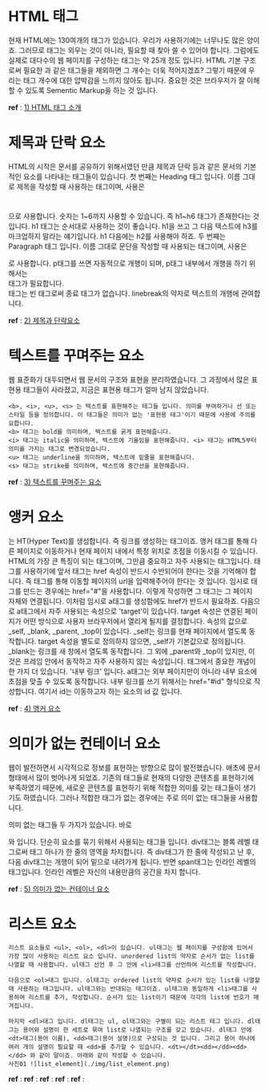# HTML 태그
현재 HTML에는 130여개의 태그가 있습니다. 우리가 사용하기에는 너무나도 많은 양이죠. 그러므로 태그는 외우는 것이 아니라, 필요할 때 찾아 쓸 수 있어야 합니다.
그럼에도 실제로 대다수의 웹 페이지를 구성하는 태그는 약 25개 정도 입니다. HTML 기본 구조로써 필요한 <html>과 같은 태그들을 제외하면 그 개수는 더욱 적어지겠죠? 그렇기 때문에 우리는 태그 개수에 대한 압박감을 느끼지 않아도 됩니다.
중요한 것은 브라우저가 잘 이해할 수 있도록 Sementic Markup을 하는 것 입니다.

**ref** : [1) HTML 태그 소개](https://www.boostcourse.org/cs120/lecture/92878/?isDesc=false)


# 제목과 단락 요소
HTML의 시작은 문서를 공유하기 위해서였던 만큼 제목과 단락 등과 같은 문서의 기본적인 요소를 나타내는 태그들이 있습니다. 
첫 번째는 Heading 태그 입니다. 이름 그대로 제목을 작성할 때 사용하는 태그이며, 사용은 <h1></h1>으로 사용합니다. 숫자는 1~6까지 사용할 수 있습니다. 즉 h1~h6 태그가 존재한다는 것 입니다.
h1 태그는 순서대로 사용하는 것이 좋습니다. h1을 쓰고 그 다음 텍스트에 h3를 마크업하지 말라는 얘기입니다. h1 다음에는 h2를 사용해야 하죠.
두 번째는 Paragraph 태그 입니다. 이름 그대로 문단을 작성할 때 사용되는 태그이며, 사용은 <p></p>로 사용합니다. p태그를 쓰면 자동적으로 개행이 되며, p태그 내부에서 개행을 하기 위해서는 <br>태그가 필요합니다.
<br>태그는 빈 태그로써 종료 태그가 없습니다. linebreak의 약자로 텍스트의 개행에 관여합니다.

**ref** : [2) 제목과 단락요소](https://www.boostcourse.org/cs120/lecture/92877/?isDesc=false)


# 텍스트를 꾸며주는 요소
웹 표준화가 대두되면서 웹 문서의 구조와 표현을 분리하였습니다. 그 과정에서 많은 표현용 태그들이 사라졌고, 지금은 표현용 태그가 얼마 남지 않았습니다.
```
<b>, <i>, <u>, <s> 는 텍스트를 표현해주는 태그들 입니다. 의미를 부여하거나 선 또는 스타일 등을 정의합니다. 이 태그들은 의미가 없는 '표현용 태그'이기 때문에 사용에 주의를 요합니다.
<b> 태그는 bold를 의미하며, 텍스트를 굵게 표현해줍니다.
<i> 태그는 italic을 의미하며, 텍스트에 기울임을 표현해줍니다. <i> 태그는 HTML5부터 의미를 가지는 태그로 변경되었습니다.
<u> 태그는 underline을 의미하며, 텍스트에 밑줄을 표현해줍니다.
<s> 태그는 strike를 의미하며, 텍스트에 중간선을 표현해줍니다. 
```

**ref** : [3) 텍스트를 꾸며주는 요소](https://www.boostcourse.org/cs120/lecture/92879/?isDesc=false)


# 앵커 요소
<a>는 HT(Hyper Text)를 생성합니다. 즉 링크를 생성하는 태그이죠. 앵커 태그를 통해 다른 페이지로 이동하거나 현재 페이지 내에서 특정 위치로 초점을 이동시킬 수 있습니다.
HTML의 가장 큰 특징이 되는 태그이며, 그만큼 중요하고 자주 사용되는 태그입니다.
<a>태그를 사용하기에 앞서 <a>태그는 href 속성이 반드시 수반되어야 한다는 것을 기억해야 합니다. 즉 <a>태그를 통해 이동할 페이지의 url을 입력해주어야 한다는 것 입니다. 임시로 <a>태그를 만드는 경우에는 href="#"을 사용합니다. 이렇게 작성하면 그 <a>태그는 그 페이지 자체와 연결됩니다. 이처럼 임시로 a태그를 생성함에도 href가 반드시 필요하죠.
다음으로 a태그에서 자주 사용되는 속성으로 'target'이 있습니다. target 속성은 연결된 페이지가 어떤 방식으로 사용자 브라우저에서 열리게 될지를 결정합니다. 속성의 값으로 _self, _blank, _parent, _top이 있습니다.
_self는 링크를 현재 페이지에서 열도록 동작합니다. target 속성을 별도로 정의하지 않으면, _self가 기본값으로 정의됩니다.
_blank는 링크를 새 창에서 열도록 동작합니다. 그 외에 _parent와 _top이 있지만, 이 것은 프레임 안에서 동작하고 자주 사용하지 않는 속성입니다.
<a>태그에서 중요한 개념이 한 가지 더 있습니다. '내부 링크' 입니다. a태그는 외부 페이지만이 아니라 내부 요소에 초점을 맞출 수 있도록 동작합니다. 내부 링크를 쓰기 위해서는 href="#id" 형식으로 작성합니다. 여기서 id는 이동하고자 하는 요소의 id 값 입니다.

**ref** : [4) 앵커 요소](https://www.boostcourse.org/cs120/lecture/92880/?isDesc=false)


# 의미가 없는 컨테이너 요소
웹이 발전하면서 시각적으로 정보를 표현하는 방향으로 많이 발전했습니다. 애초에 문서 형태에서 많이 벗어나게 되었죠. 기존의 태그들로 현재의 다양한 콘텐츠를 표현하기에 부족하였기 때문에, 새로운 콘텐츠를 표현하기 위해 적합한 의미를 갖는 태그들이 생기기도 하였습니다. 그러나 적합한 태그가 없는 경우에는 주로 의미 없는 태그들을 사용합니다.

의미 없는 태그들 두 가지가 있습니다. 바로 <div>와 <span> 입니다. 단순히 요소를 묶기 위해서 사용되는 태그들 입니다. div태그는 블록 레벨 태그로써 태그 하나가 한 줄의 영역을 차지합니다. 즉 div태그가 한 줄에 작성되고 난 후, 다음 div태그는 개행이 되어 밑으로 내려가게 됩니다. 반면 span태그는 인라인 레벨의 태그입니다. 인라인 레벨은 자신의 내용만큼의 공간을 차지 합니다.

**ref** : [5) 의미가 없는 컨테이너 요소](https://www.boostcourse.org/cs120/lecture/92881/?isDesc=false)

# 리스트 요소
```
리스트 요소들로 <ul>, <ol>, <dl>이 있습니다. ul태그는 웹 페이지를 구성함에 있어서 가장 많이 사용하는 리스트 요소 입니다. unordered list의 약자로 순서가 없는 list를 나열할 때 사용합니다. ul태그 선언 후 그 안에 <li>태그를 선언하여 리스트를 작성합니다.

다음으로 <ol>태그 입니다. ol태그는 ordered list의 약자로 순서가 있는 list를 나열할 때 사용하는 태그입니다. ul태그와는 반대되는 태그이죠. ul태그와 동일하게 <li>태그를 사용하여 리스트를 추가, 작성합니다. 순서가 있는 list이기 때문에 각각의 list에 번호가 매겨집니다.

마지막 <dl>태그 입니다. dl태그는 ul, ol태그와는 구별이 되는 리스트 태그 입니다. dl태그는 용어와 설명이 한 세트로 묶여 list로 나열되는 구조를 갖고 있습니다. dl태그 안에 <dt>태그(용어 이름), <dd>태그(용어 설명)으로 구성되는 것 입니다. 그리고 용어 하나에 여러 개의 설명이 필요할 때 <dd>를 추가할 수 있습니다. <dt></dt><dd></dd><dd></dd> 와 같이 말이죠. 아래와 같이 작성할 수 있습니다.
사진01 ![list_element](./img/list_element.png)
```

**ref** : []()
**ref** : []()
**ref** : []()
**ref** : []()
**ref** : []()